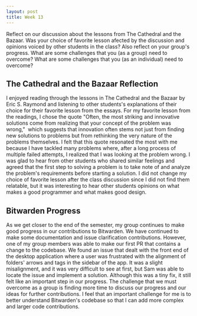 ```yaml
---
layout: post
title: Week 13
---
```


Reflect on our discussion about the lessons from The Cathedral and the Bazaar. Was your choice of favorite lesson afected by the discussion and opinions voiced by other students in the class? Also reflect on your group's progress. What are some challenges that you (as a group) need to overcome? What are some challenges that you (as an individual) need to overcome?

## The Cathedral and the Bazaar Reflection
I enjoyed reading through the lessons in The Cathedral and the Bazaar by Eric S. Raymond and listening to other students's explanations of their choice for their favorite lesson from the essays. For my favorite lesson from the readings, I chose the quote "Often, the most striking and innovative solutions come from realizing that your concept of the problem was wrong,"  which suggests that innovation often stems not just from finding new solutions to problems but from rethinking the very nature of the problems themselves. I felt that this quote resonated the most with me because I have tackled many problems where, after a long process of multiple failed attempts, I realized that I was looking at the problem wrong. I was glad to hear from other students who shared similar feelings and agreed that the first step to solving a problem is to take note of and analyze the problem's requirements before starting a solution. I did not change my choice of favorite lesson after the class discussion since I did not find them relatable, but it was interesting to hear other students opinions on what makes a good programmer and what makes good design.
<!--more-->

## Bitwarden Progress
As we get closer to the end of the semester, my group continues to make good progress in our contributions to Bitwarden. We have continued to make some documentation and issue clarification contributions. However, one of my group members was able to make our first PR that contains a change to the codebase. We found an issue that dealt with the front end of the desktop application where a user was frustrated with the alignment of folders' arrows and tags in the sidebar of the app. It was a slight misalignment, and it was very difficult to see at first, but Sam was able to locate the issue and implement a solution. Although this was a tiny fix, it still felt like an important step in our progress. The challenge that we must overcome as a group is finding more time to discuss our progress and our ideas for further contributions. I feel that an important challenge for me is to better understand Bitwarden's codebase so that I can add more complex and larger code contributions.

